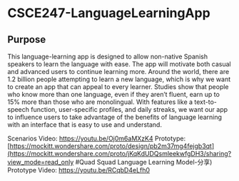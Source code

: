 # CSCE247-LanguageLearningApp

## Purpose

This language-learning app is designed to allow non-native Spanish speakers to learn the language with ease. The app will motivate both casual and advanced users to continue learning more. Around the world, there are 1.2 billion people attempting to learn a new language, which is why we want to create an app that can appeal to every learner. Studies show that people who know more than one language, even if they aren’t fluent, earn up to 15% more than those who are monolingual. With features like a text-to-speech function, user-specific profiles, and daily streaks, we want our app to influence users to take advantage of the benefits of language learning with an interface that is easy to use and understand.


Scenarios Video: https://youtu.be/Oj0m6aMXzK4
Prototype: [https://mockitt.wondershare.com/proto/design/pb2m37mg4fejgb3qt](https://mockitt.wondershare.com/proto/jKqKdUDQsmleekwfgDH3/sharing?view_mode=read_only #Quad Squad Language Learning Model-分享)
Prototype Video: https://youtu.be/RCqbD4eLfh0
